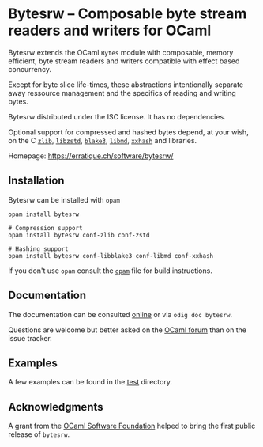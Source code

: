Bytesrw – Composable byte stream readers and writers for OCaml
==============================================================

Bytesrw extends the OCaml `Bytes` module with composable, memory
efficient, byte stream readers and writers compatible with effect
based concurrency.

Except for byte slice life-times, these abstractions intentionally
separate away ressource management and the specifics of reading and
writing bytes.

Bytesrw distributed under the ISC license. It has no dependencies.

Optional support for compressed and hashed bytes depend, at your wish, on 
the C [`zlib`], [`libzstd`], [`blake3`], [`libmd`], [`xxhash`] and
libraries.

[`blake3`]: https://blake3.io
[`libzstd`]: http://zstd.net
[`libmd`]: https://www.hadrons.org/software/libmd/
[`xxhash`]: https://xxhash.com/
[`zlib`]: https://zlib.net

Homepage: <https://erratique.ch/software/bytesrw/>

## Installation

Bytesrw can be installed with `opam`

    opam install bytesrw
    
    # Compression support
    opam install bytesrw conf-zlib conf-zstd
    
    # Hashing support
    opam install bytesrw conf-libblake3 conf-libmd conf-xxhash

If you don't use `opam` consult the [`opam`](opam) file for build
instructions.

## Documentation

The documentation can be consulted [online] or via `odig doc bytesrw`.

Questions are welcome but better asked on the [OCaml forum] than on the
issue tracker. 

[online]: https://erratique.ch/software/bytesrw/doc
[OCaml forum]: https://discuss.ocaml.org/

## Examples

A few examples can be found in the [test](test/) directory. 

## Acknowledgments 

A grant from the [OCaml Software Foundation] helped to bring the first
public release of `bytesrw`.

[OCaml Software Foundation]: http://ocaml-sf.org/
